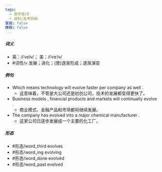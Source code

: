 ```yaml
---
tags:
  - 首字母/E
  - 级别/高考四级
掌握: false
模糊: false
---
```

##### 词义
- 英：/iˈvɒlv/； 美：/iˈvɑːlv/
- #词性/v  发展；进化；(使)逐渐形成；逐渐演变
##### 例句
- Which means technology will evolve faster per company as well .
	- 这意味着，不管是大公司还是初创公司，技术的发展都变得更快了。
- Business models , financial products and markets will continually evolve .
	- 商业模式、金融产品和市场都将继续发展。
- The company has evolved into a major chemical manufacturer .
	- 这家公司已逐步发展成一个主要的化工厂。
##### 形态
- #形态/word_third evolves
- #形态/word_ing evolving
- #形态/word_done evolved
- #形态/word_past evolved
